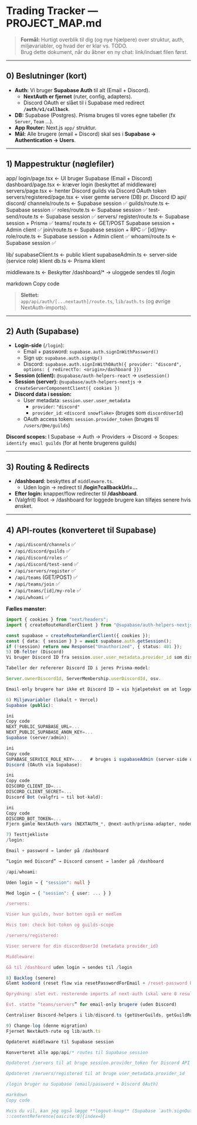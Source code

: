 # Trading Tracker — PROJECT_MAP.md

> **Formål:** Hurtigt overblik til dig (og nye hjælpere) over struktur, auth, miljøvariabler, og hvad der er klar vs. TODO.  
> Brug dette dokument, når du åbner en ny chat: link/indsæt filen først.

---

## 0) Beslutninger (kort)
- **Auth:** Vi bruger **Supabase Auth** til alt (Email + Discord).
    - **NextAuth er fjernet** (ruter, config, adapters).
    - Discord OAuth er slået til i Supabase med redirect **`/auth/v1/callback`**.
- **DB:** Supabase (Postgres). Prisma bruges til vores egne tabeller (fx `Server`, `Team` …).
- **App Router:** Next.js `app/` struktur.
- **Mål:** Alle brugere (email + Discord) skal ses i **Supabase → Authentication → Users**.

---

## 1) Mappestruktur (nøglefiler)

app/
login/page.tsx ← UI bruger Supabase (Email + Discord)
dashboard/page.tsx ← kræver login (beskyttet af middleware)
servers/page.tsx ← henter Discord guilds via Discord OAuth token
servers/registered/page.tsx ← viser gemte servere (DB) pr. Discord ID
api/
discord/
channels/route.ts ← Supabase session ✅
guilds/route.ts ← Supabase session ✅
roles/route.ts ← Supabase session ✅
test-send/route.ts ← Supabase session ✅
servers/
register/route.ts ← Supabase session + Prisma ✅
teams/
route.ts ← GET/POST Supabase session + Admin client ✅
join/route.ts ← Supabase session + RPC ✅
[id]/my-role/route.ts ← Supabase session + Admin client ✅
whoami/route.ts ← Supabase session ✅

lib/
supabaseClient.ts ← public klient
supabaseAdmin.ts ← server-side (service role) klient
db.ts ← Prisma klient

middleware.ts ← Beskytter /dashboard/* → uloggede sendes til /login

markdown
Copy code

> **Slettet:**  
> `app/api/auth/[...nextauth]/route.ts`, `lib/auth.ts` (og øvrige NextAuth-imports).

---

## 2) Auth (Supabase)
- **Login-side** (`/login`):
    - Email + password: `supabase.auth.signInWithPassword()`
    - Sign up: `supabase.auth.signUp()`
    - Discord: `supabase.auth.signInWithOAuth({ provider: "discord", options: { redirectTo: <origin>/dashboard }})`
- **Session (client):** `@supabase/auth-helpers-react` → `useSession()`
- **Session (server):** `@supabase/auth-helpers-nextjs` → `createServerComponentClient({ cookies })`
- **Discord data i session:**
    - User metadata: `session.user.user_metadata`
        - `provider`: `"discord"`
        - `provider_id`: `<discord snowflake>` (bruges som `discordUserId`)
    - OAuth access token: `session.provider_token` (bruges til `/users/@me/guilds`)

**Discord scopes:** I Supabase → Auth → Providers → Discord → Scopes:  
`identify email guilds` (for at hente brugerens guilds)

---

## 3) Routing & Redirects
- **/dashboard**: beskyttes af `middleware.ts`.
    - Uden login → redirect til **/login?callbackUrl=...**
- **Efter login:** knapper/flow redirecter til **/dashboard**.
- (Valgfrit) Root → /dashboard for loggede brugere kan tilføjes senere hvis ønsket.

---

## 4) API-routes (konverteret til Supabase)
- `/api/discord/channels` ✅
- `/api/discord/guilds` ✅
- `/api/discord/roles` ✅
- `/api/discord/test-send` ✅
- `/api/servers/register` ✅
- `/api/teams` (GET/POST) ✅
- `/api/teams/join` ✅
- `/api/teams/[id]/my-role` ✅
- `/api/whoami` ✅

**Fælles mønster:**
```ts
import { cookies } from "next/headers";
import { createRouteHandlerClient } from "@supabase/auth-helpers-nextjs";

const supabase = createRouteHandlerClient({ cookies });
const { data: { session } } = await supabase.auth.getSession();
if (!session) return new Response("Unauthorized", { status: 401 });
5) DB-felter (Discord)
Vi bruger Discord ID fra session.user.user_metadata.provider_id som discordUserId.

Tabeller der refererer Discord ID i jeres Prisma-model:

Server.ownerDiscordId, ServerMembership.userDiscordId, osv.

Email-only brugere har ikke et Discord ID → vis hjælpetekst om at logge ind med Discord for de features, der kræver det.

6) Miljøvariabler (lokalt + Vercel)
Supabase (public):

ini
Copy code
NEXT_PUBLIC_SUPABASE_URL=...
NEXT_PUBLIC_SUPABASE_ANON_KEY=...
Supabase (server/admin):

ini
Copy code
SUPABASE_SERVICE_ROLE_KEY=...   # bruges i supabaseAdmin (server-side only)
Discord (OAuth via Supabase):

ini
Copy code
DISCORD_CLIENT_ID=...
DISCORD_CLIENT_SECRET=...
Discord Bot (valgfri – til bot-kald):

ini
Copy code
DISCORD_BOT_TOKEN=...
Fjern gamle NextAuth-vars (NEXTAUTH_*, @next-auth/prisma-adapter, nodemailer) hvis de stadig ligger i projektet.

7) Testtjekliste
/login:

Email + password → lander på /dashboard

“Login med Discord” → Discord consent → lander på /dashboard

/api/whoami:

Uden login → { "session": null }

Med login → { "session": { user: ... } }

/servers:

Viser kun guilds, hvor botten også er medlem

Hvis tom: check bot-token og guilds-scope

/servers/registered:

Viser servere for din discordUserId (metadata provider_id)

Middleware:

Gå til /dashboard uden login → sendes til /login

8) Backlog (senere)
Glemt kodeord (reset flow via resetPasswordForEmail + /reset-password UI)

Oprydning: slet evt. resterende imports af next-auth (skal være 0 resultater)

Evt. støtte “teams/servers” for email-only brugere (uden Discord)

Centraliser Discord-helpers i lib/discord.ts (getUserGuilds, getGuildRoles, …)

9) Change-log (denne migration)
Fjernet NextAuth-rute og lib/auth.ts

Opdateret middleware til Supabase session

Konverteret alle app/api/* routes til Supabase session

Opdateret /servers til at bruge session.provider_token for Discord API

Opdateret /servers/registered til at bruge user_metadata.provider_id

/login bruger nu Supabase (email/password + Discord OAuth)

markdown
Copy code

Hvis du vil, kan jeg også lægge **logout-knap** (Supabase `auth.signOut()`) ind i din header, så hele flowet er komplet.
::contentReference[oaicite:0]{index=0}